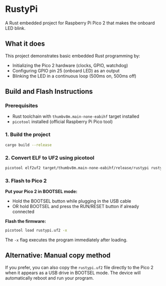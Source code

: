 # RustyPi

A Rust embedded project for Raspberry Pi Pico 2 that makes the onboard LED blink.

## What it does

This project demonstrates basic embedded Rust programming by:
- Initializing the Pico 2 hardware (clocks, GPIO, watchdog)
- Configuring GPIO pin 25 (onboard LED) as an output
- Blinking the LED in a continuous loop (500ms on, 500ms off)

## Build and Flash Instructions

### Prerequisites

- Rust toolchain with `thumbv8m.main-none-eabihf` target installed
- `picotool` installed (official Raspberry Pi Pico tool)

### 1. Build the project
```bash
cargo build --release
```

### 2. Convert ELF to UF2 using picotool
```bash
picotool elf2uf2 target/thumbv8m.main-none-eabihf/release/rustypi rustypi.uf2
```

### 3. Flash to Pico 2

**Put your Pico 2 in BOOTSEL mode:**
- Hold the BOOTSEL button while plugging in the USB cable
- OR hold BOOTSEL and press the RUN/RESET button if already connected

**Flash the firmware:**
```bash
picotool load rustypi.uf2 -x
```

The `-x` flag executes the program immediately after loading.

## Alternative: Manual copy method

If you prefer, you can also copy the `rustypi.uf2` file directly to the Pico 2 when it appears as a USB drive in BOOTSEL mode. The device will automatically reboot and run your program.